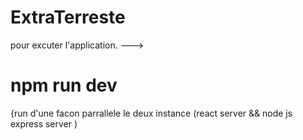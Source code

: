 # ExtraTerreste

pour excuter l'application.
  --->
  
  # npm run dev 
   {run d'une facon  parrallele le deux instance (react server && node js express server )
   
   
   
